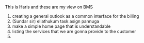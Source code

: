 This is Haris and these are my view on BMS

1. creating a general outlook as a common interface for the billing 
2. (Sundar sir) ellathukum task asign pannuga
3. make a simple home page that is understandable 
4. listing the services that we are gonna provide to the customer
5. 
